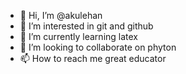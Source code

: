 - 👋 Hi, I’m @akulehan
- 👀 I’m interested in git and github
- 🌱 I’m currently learning latex
- 💞️ I’m looking to collaborate on phyton
- 📫 How to reach me great educator

<!---
akulehan/akulehan is a ✨ special ✨ repository because its `README.md` (this file) appears on your GitHub profile.
You can click the Preview link to take a look at your changes.
--->
